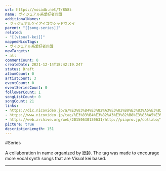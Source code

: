 ```yaml
---
url: https://vocadb.net/T/8585
name: ヴィジュアル系愛好者同盟
additionalNames: 
- ヴィジュアルケイアイコウシャドウメイ
parent: "[[song-series]]"
related:
- "[[visual-kei]]"
mappedNicoTags:
- ヴィジュアル系愛好者同盟
newTargets:
- all
commentCount: 0
createDate: 2021-12-14T18:42:19.247
status: Draft
albumCount: 0
artistCount: 3
eventCount: 0
eventSeriesCount: 0
followerCount: 1
songListCount: 0
songCount: 21
links: 
- https://dic.nicovideo.jp/a/%E3%83%B4%E3%82%A3%E3%82%B8%E3%83%A5%E3%82%A2%E3%83%AB%E7%B3%BB%E6%84%9B%E5%A5%BD%E8%80%85%E5%90%8C%E7%9B%9F
- https://www.nicovideo.jp/tag/%E3%83%B4%E3%82%A3%E3%82%B8%E3%83%A5%E3%82%A2%E3%83%AB%E7%B3%BB%E6%84%9B%E5%A5%BD%E8%80%85%E5%90%8C%E7%9B%9F
- https://web.archive.org/web/20150630130631/http://piapro.jp/collabo/?id=11753
picture: true
descriptionLength: 151
---
```


#Series

A collaboration in name organized by [総帥](https://vocadb.net/Ar/14598). The tag was made to encourage more vocal synth songs that are Visual kei based.

---

